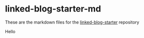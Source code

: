 # linked-blog-starter-md
These are the markdown files for the [linked-blog-starter](https://github.com/matthewwong525/linked-blog-starter) repository

Hello 